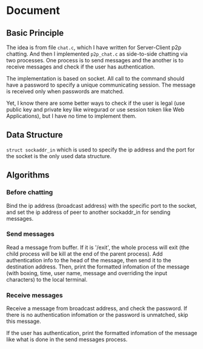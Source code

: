 # Document
## Basic Principle
The idea is from file `chat.c`, which I have written for Server-Client p2p chatting. And then I implemented `p2p_chat.c` as side-to-side chatting via two processes. One process is to send messages and the another is to receive messages and check if the user has authentication.  

The implementation is based on socket. All call to the command should have a password to specify a unique communicating session. The message is received only when passwords are matched.    

Yet, I know there are some better ways to check if the user is legal (use public key and private key like wiregurad or use session token like Web Applications), but I have no time to implement them.  

## Data Structure
`struct sockaddr_in` which is used to specify the ip address and the port for the socket is the only used data structure.  

## Algorithms
### Before chatting
Bind the ip address (broadcast address) with the specific port to the socket, and set the ip address of peer to another sockaddr_in for sending messages.  

### Send messages
Read a message from buffer. If it is '/exit', the whole process will exit (the child process will be kill at the end of the parent process). Add authentication info to the head of the message, then send it to the destination address. Then, print the formatted infomation of the message (with boxing, time, user name, message and overriding the input characters) to the local terminal.  

### Receive messages
Receive a message from broadcast address, and check the password. If there is no authentication infomation or the password is unmatched, skip this message.  

If the user has authentication, print the formatted infomation of the message like what is done in the  send messages process.  